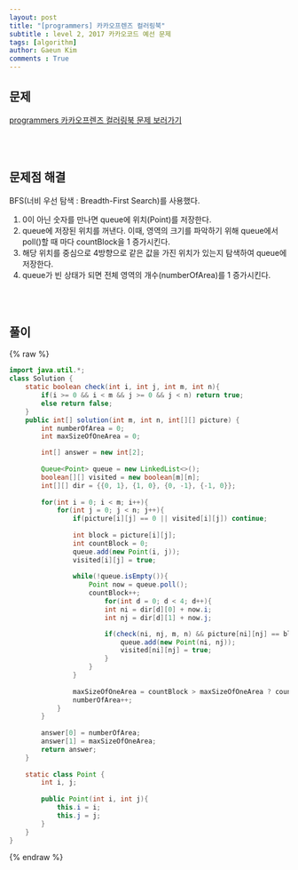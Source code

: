 ```yaml
---
layout: post
title: "[programmers] 카카오프렌즈 컬러링북"
subtitle : level 2, 2017 카카오코드 예선 문제
tags: [algorithm]
author: Gaeun Kim
comments : True
---
```


<h2>문제</h2>

[programmers 카카오프렌즈 컬러링북 문제 보러가기](https://programmers.co.kr/learn/courses/30/lessons/1829)

<br><br>

<h2>문제점 해결</h2>

BFS(너비 우선 탐색 : Breadth-First Search)를 사용했다.

1. 0이 아닌 숫자를 만나면 queue에 위치(Point)를 저장한다.
2. queue에 저장된 위치를 꺼낸다. 이때, 영역의 크기를 파악하기 위해 queue에서 poll()할 때 마다 countBlock을 1 증가시킨다.
3. 해당 위치를 중심으로 4방향으로 같은 값을 가진 위치가 있는지 탐색하여 queue에 저장한다.
4. queue가 빈 상태가 되면 전체 영역의 개수(numberOfArea)를 1 증가시킨다.

<br><br>

<h2>풀이</h2>

{% raw %}

```java
import java.util.*;
class Solution {
    static boolean check(int i, int j, int m, int n){
        if(i >= 0 && i < m && j >= 0 && j < n) return true;
        else return false;
    }
    public int[] solution(int m, int n, int[][] picture) {
        int numberOfArea = 0;
        int maxSizeOfOneArea = 0;

        int[] answer = new int[2];
        
        Queue<Point> queue = new LinkedList<>();
        boolean[][] visited = new boolean[m][n];
        int[][] dir = {{0, 1}, {1, 0}, {0, -1}, {-1, 0}};
        
        for(int i = 0; i < m; i++){
            for(int j = 0; j < n; j++){
                if(picture[i][j] == 0 || visited[i][j]) continue;
                
                int block = picture[i][j];
                int countBlock = 0;
                queue.add(new Point(i, j));
                visited[i][j] = true;
                
                while(!queue.isEmpty()){
                    Point now = queue.poll();
                    countBlock++;
                        for(int d = 0; d < 4; d++){
                        int ni = dir[d][0] + now.i;
                        int nj = dir[d][1] + now.j;

                        if(check(ni, nj, m, n) && picture[ni][nj] == block && !visited[ni][nj]) {
                            queue.add(new Point(ni, nj));
                            visited[ni][nj] = true;
                        }
                    }
                }
                
                maxSizeOfOneArea = countBlock > maxSizeOfOneArea ? countBlock : maxSizeOfOneArea;
                numberOfArea++;
            }
        }
        
        answer[0] = numberOfArea;
        answer[1] = maxSizeOfOneArea;
        return answer;
    }
    
    static class Point {
        int i, j;
        
        public Point(int i, int j){
            this.i = i;
            this.j = j;
        }
    }
}
```

{% endraw %}